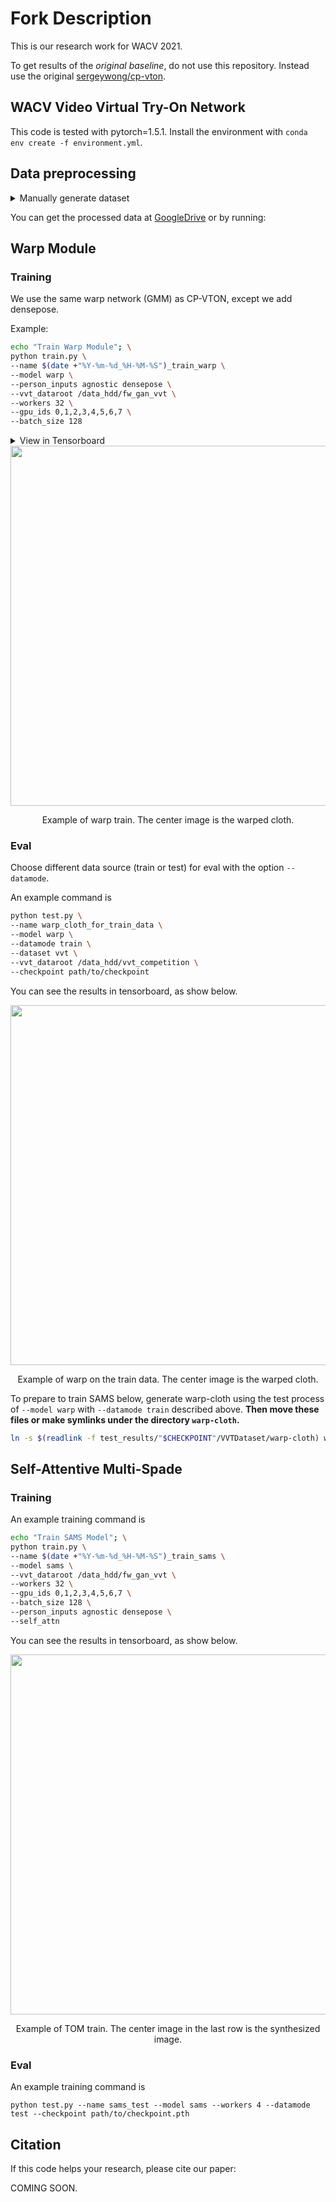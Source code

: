 # Fork Description
This is our research work for WACV 2021.

To get results of the *original baseline*, do not use this repository. Instead use the original [sergeywong/cp-vton](https://github.com/sergeywong/cp-vton).


## WACV Video Virtual Try-On Network

This code is tested with pytorch=1.5.1. Install the environment with `conda env create -f environment.yml`.


## Data preprocessing
<details>
<summary>Manually generate dataset</summary>
<br>
We convert the original data [VITON](https://github.com/xthan/VITON) into different directories for easily use. 

Run the matlab code ```convert_data.m ``` under the original data root ```VITON/data```, and get the new format.

We use the json format for pose info as generated by [OpenPose](https://github.com/CMU-Perceptual-Computing-Lab/openpose).

Move these directories into our own dataroot ```data```.
</details>



You can get the processed data at [GoogleDrive](https://drive.google.com/open?id=1MxCUvKxejnwWnoZ-KoCyMCXo3TLhRuTo) or by running:

## Warp Module

### Training
We use the same warp network (GMM) as CP-VTON, except we add densepose.

Example:
```bash
echo "Train Warp Module"; \
python train.py \
--name $(date +"%Y-%m-%d_%H-%M-%S")_train_warp \
--model warp \
--person_inputs agnostic densepose \
--vvt_dataroot /data_hdd/fw_gan_vvt \
--workers 32 \
--gpu_ids 0,1,2,3,4,5,6,7 \
--batch_size 128
```

<details>
<summary>View in Tensorboard</summary>
<!--Blank line enable code-->

You can see the results in tensorboard, as show below. 
```bash
tensorboard --logdir experiments  # recommended to do this in a tmux window
```
We can port forward the training like this
```bash
echo "tensorboard connection"; ssh -N -L localhost:6006:localhost:6006 username@10.52.0.34
```

</details>

<div align="center">
  <img src="result/gmm_train_example.png" width="576px" />
    <p>Example of warp train. The center image is the warped cloth.</p>
</div>

### Eval
Choose different data source (train or test) for eval with the option `--datamode`.

An example command is
```bash
python test.py \
--name warp_cloth_for_train_data \
--model warp \
--datamode train \
--dataset vvt \
--vvt_dataroot /data_hdd/vvt_competition \
--checkpoint path/to/checkpoint
```

You can see the results in tensorboard, as show below.

<div align="center">
  <img src="result/gmm_test_example.png" width="576px" />
    <p>Example of warp on the train data. The center image is the warped cloth.</p>
</div>

To prepare to train SAMS below, generate warp-cloth using the test process of 
`--model warp` with `--datamode train` described above. 
**Then move these files or make symlinks under the directory `warp-cloth`.**
```bash
ln -s $(readlink -f test_results/"$CHECKPOINT"/VVTDataset/warp-cloth) warp-cloth
```
## Self-Attentive Multi-Spade
### Training

An example training command is

```bash
echo "Train SAMS Model"; \
python train.py \
--name $(date +"%Y-%m-%d_%H-%M-%S")_train_sams \
--model sams \
--vvt_dataroot /data_hdd/fw_gan_vvt \
--workers 32 \
--gpu_ids 0,1,2,3,4,5,6,7 \
--batch_size 128 \
--person_inputs agnostic densepose \
--self_attn
```
You can see the results in tensorboard, as show below.

<div align="center">
  <img src="result/tom_train_example.png" width="576px" />
    <p>Example of TOM train. The center image in the last row is the synthesized image.</p>
</div>

### Eval
An example training command is
```
python test.py --name sams_test --model sams --workers 4 --datamode test --checkpoint path/to/checkpoint.pth
```


## Citation
If this code helps your research, please cite our paper:

COMING SOON.

